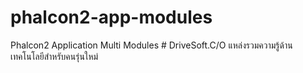 # phalcon2-app-modules
Phalcon2 Application Multi Modules # DriveSoft.C/O แหล่งรวมความรู้ด้านเทคโนโลยีสำหรับคนรุ่นใหม่ 
